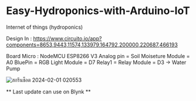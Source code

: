 # Easy-Hydroponics-with-Arduino-IoT
Internet of things (hydroponics)

Design In : https://www.circuito.io/app?components=8653,9443,11574,133979,164792,200000,220687,466193

Board Micro : NodeMCU ESP8266 V3
Analog pin = Soil Moiseture Module = A0
BluePin = RGB Light Module = D7 
Relay1 = Relay Module = D3 -> Water Pump

![สกรีนช็อต 2024-02-01 020553](https://github.com/sasitsrirat/Easy-Hydroponics-with-Arduino-IoT/assets/55717534/02eff6c9-4b70-4541-bc77-cb4172fa61f8)

** Last update can use on Blynk **
